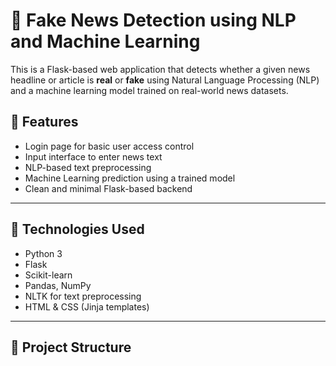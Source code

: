 # 📰 Fake News Detection using NLP and Machine Learning

This is a Flask-based web application that detects whether a given news headline or article is **real** or **fake** using Natural Language Processing (NLP) and a machine learning model trained on real-world news datasets.

## 🚀 Features

- Login page for basic user access control
- Input interface to enter news text
- NLP-based text preprocessing
- Machine Learning prediction using a trained model
- Clean and minimal Flask-based backend

---

## 🧠 Technologies Used

- Python 3
- Flask
- Scikit-learn
- Pandas, NumPy
- NLTK for text preprocessing
- HTML & CSS (Jinja templates)

---

## 📁 Project Structure


